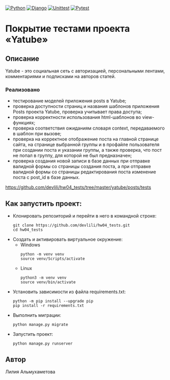 [![Python](https://img.shields.io/badge/-Python_3.9-464646??style=flat-square&logo=Python)](https://www.python.org/downloads/)
[![Django](https://img.shields.io/badge/-Django_2.2.16-464646??style=flat-square&logo=Django)](https://www.djangoproject.com/)
[![Unittest](https://img.shields.io/badge/-Unittest-464646??style=flat-square&logo=Unittest)](https://docs.python.org/3/library/unittest.html)
[![Pytest](https://img.shields.io/badge/Pytest-464646??style=flat-square&logo=Pytest)](https://docs.pytest.org/en/)

# Покрытие тестами проекта «Yatube»
## Описание
Yatube - это социальная сеть с авторизацией, персональными лентами, комментариями и подписками на авторов статей.
### Реализовано
- тестирование моделей приложения posts в Yatube;
- проверка доступности страниц и названия шаблонов приложения Posts проекта Yatube, проверка учитывает права доступа;
- проверка корректности использования html-шаблонов во view-функциях;
- проверка соответствия ожиданиям словаря context, передаваемого в шаблон при вызове;
- проверка на корректное отображение поста на главной странице сайта, на странице выбранной группы и в профайле пользователя при создании поста и указании группы, а также проверка, что пост не попал в группу, для которой не был предназначен;
- проверка создания новой записи в базе данных при отправке валидной формы со страницы создания поста, а при отправке валидной формы со страницы редактирования поста изменение поста с post_id в базе данных.

https://github.com/devlili/hw04_tests/tree/master/yatube/posts/tests
## Как запустить проект:
* Клонировать репозиторий и перейти в него в командной строке: 
  ```
  git clone https://github.com/devlili/hw04_tests.git
  cd hw04_tests
  ```
* Cоздать и активировать виртуальное окружение:
  * Windows
     ```
     python -m venv venv
     source venv/Scripts/activate
     ```
  * Linux
    ```
    python3 -m venv venv
    source venv/bin/activate
    ```
* Установить зависимости из файла requirements.txt:
    ```
    python -m pip install --upgrade pip
    pip install -r requirements.txt
    ```
* Выполнить миграции:
    ```
    python manage.py migrate
    ```
* Запустить проект:
    ```
    python manage.py runserver
    ```

## Автор
Лилия Альмухаметова
